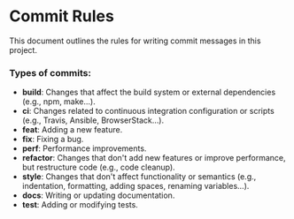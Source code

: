 
# Commit Rules

This document outlines the rules for writing commit messages in this project.

### Types of commits:

- **build**: Changes that affect the build system or external dependencies (e.g., npm, make…).
- **ci**: Changes related to continuous integration configuration or scripts (e.g., Travis, Ansible, BrowserStack…).
- **feat**: Adding a new feature.
- **fix**: Fixing a bug.
- **perf**: Performance improvements.
- **refactor**: Changes that don't add new features or improve performance, but restructure code (e.g., code cleanup).
- **style**: Changes that don't affect functionality or semantics (e.g., indentation, formatting, adding spaces, renaming variables…).
- **docs**: Writing or updating documentation.
- **test**: Adding or modifying tests.
